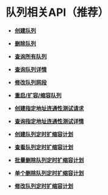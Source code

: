 # 队列相关API（推荐）<a name="dli_02_0193"></a>

-   **[创建队列](创建队列.md)**  

-   **[删除队列](删除队列.md)**  

-   **[查询所有队列](查询所有队列.md)**  

-   **[查询队列详情](查询队列详情.md)**  

-   **[修改队列网段](修改队列网段.md)**  

-   **[重启/扩容/缩容队列](重启-扩容-缩容队列.md)**  

-   **[创建指定地址连通性测试请求](创建指定地址连通性测试请求.md)**  

-   **[查询指定地址连通性测试详情](查询指定地址连通性测试详情.md)**  

-   **[创建队列定时扩缩容计划](创建队列定时扩缩容计划.md)**  

-   **[查看队列定时扩缩容计划](查看队列定时扩缩容计划.md)**  

-   **[批量删除队列定时扩缩容计划](批量删除队列定时扩缩容计划.md)**  

-   **[单个删除队列定时扩缩容计划](单个删除队列定时扩缩容计划.md)**  

-   **[修改队列定时扩缩容计划](修改队列定时扩缩容计划.md)**  


